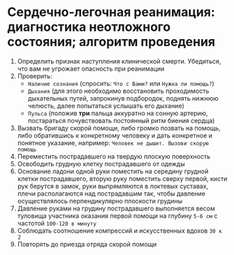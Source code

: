 # Сердечно-легочная реанимация: диагностика неотложного состояния; алгоритм проведения

1. Определить признак наступления клинической смерти. Убедиться, что вам не угрожает опасность при реанимации
2. Проверить:
    - `Наличие сознания` (спросить: `Что с Вами?` или `Нужна ли помощь?`)
    - `Дыхания` (для этого необходимо восстановить проходимость дыхательных путей, запрокинув подбородок, поднять нижнюю челюсть, далее попытаться услышать его дыхание)
    - `Пульса` (положив **три** пальца аккуратно на сонную артерию, постараться почувствовать постоянный ритм биения сердца)
3. Вызвать бригаду скорой помощи, либо громко позвать на помощь, либо обратившись к конкретному человеку и дать конкретное и понятное указание, например: `Человек не дышит. Вызови скорую помощь`
4. Переместить пострадавшего на твердую плоскую поверхность
5. Освободить грудную клетку пострадавшего от одежды
6. Основание ладони одной руки поместить на середину грудной клетки пострадавшего, вторую руку поместить сверху первой, кисти рук берутся в замок, руки выпрямляются в локтевых суставах, плечи
   располагаются над пострадавшим так, чтобы давление осуществлялось перпендикулярно плоскости грудины
7. Давление руками на грудину пострадавшего выполняется весом туловища участника оказания первой помощи на глубину `5-6 см` с частотой `100-120 в минуту`
8. Соблюдать соотношение компрессий и искусственных вдохов `30 к 2`
9. Повторять до приезда отряда скорой помощи
